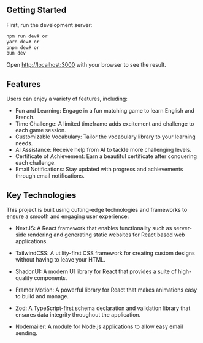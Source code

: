 ## Getting Started

First, run the development server:

```bash  
npm run dev# or  
yarn dev# or  
pnpm dev# or  
bun dev
```  

Open [http://localhost:3000](http://localhost:3000) with your browser to see the result.

## Features

Users can enjoy a variety of features, including:

- Fun and Learning: Engage in a fun matching game to learn English and
  French.
- Time Challenge: A limited timeframe adds excitement and challenge to
  each game session.
- Customizable Vocabulary: Tailor the vocabulary library to your
  learning needs.
- AI Assistance: Receive help from AI to tackle more challenging
  levels.
- Certificate of Achievement: Earn a beautiful certificate after
  conquering each challenge.
- Email Notifications: Stay updated with progress and achievements
  through email notifications.

## Key Technologies

This project is built using cutting-edge technologies and frameworks to ensure a smooth and engaging user experience:

- NextJS: A React framework that enables functionality such as
  server-side rendering and generating static websites for React based
  web applications.

- TailwindCSS: A utility-first CSS framework for creating custom
  designs without having to leave your HTML.

- ShadcnUI: A modern UI library for React that provides a suite of
  high-quality components.

- Framer Motion: A powerful library for React that makes animations
  easy to build and manage.

- Zod: A TypeScript-first schema declaration and validation library
  that ensures data integrity throughout the application.

- Nodemailer: A module for Node.js applications to allow easy email
  sending.
